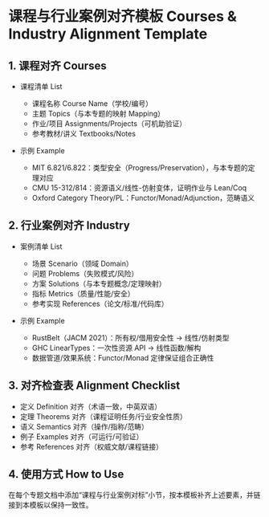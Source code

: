 # 课程与行业案例对齐模板 Courses & Industry Alignment Template

## 1. 课程对齐 Courses

- 课程清单 List
  - 课程名称 Course Name（学校/编号）
  - 主题 Topics（与本专题的映射 Mapping）
  - 作业/项目 Assignments/Projects（可机助验证）
  - 参考教材/讲义 Textbooks/Notes

- 示例 Example
  - MIT 6.821/6.822：类型安全（Progress/Preservation），与本专题的定理对应
  - CMU 15-312/814：资源语义/线性-仿射变体，证明作业与 Lean/Coq
  - Oxford Category Theory/PL：Functor/Monad/Adjunction，范畴语义

## 2. 行业案例对齐 Industry

- 案例清单 List
  - 场景 Scenario（领域 Domain）
  - 问题 Problems（失败模式/风险）
  - 方案 Solutions（与本专题概念/定理映射）
  - 指标 Metrics（质量/性能/安全）
  - 参考实现 References（论文/标准/代码库）

- 示例 Example
  - RustBelt（JACM 2021）：所有权/借用安全性 → 线性/仿射类型
  - GHC LinearTypes：一次性资源 API → 线性函数/解构
  - 数据管道/效果系统：Functor/Monad 定律保证组合正确性

## 3. 对齐检查表 Alignment Checklist

- 定义 Definition 对齐（术语一致，中英双语）
- 定理 Theorems 对齐（课程证明任务/行业安全性质）
- 语义 Semantics 对齐（操作/指称/范畴）
- 例子 Examples 对齐（可运行/可验证）
- 参考 References 对齐（权威文献/课程链接）

## 4. 使用方式 How to Use

在每个专题文档中添加“课程与行业案例对标”小节，按本模板补齐上述要素，并链接到本模板以保持一致性。
